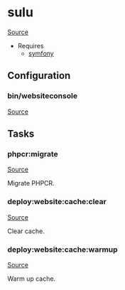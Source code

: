 <!-- DO NOT EDIT THIS FILE! -->
<!-- Instead edit recipe/sulu.php -->
<!-- Then run bin/docgen -->

# sulu

[Source](/recipe/sulu.php)

* Requires
  * [symfony](/docs/recipe/symfony.md)

## Configuration
### bin/websiteconsole
[Source](https://github.com/deployphp/deployer/blob/master/recipe/sulu.php#L12)






## Tasks

### phpcr:migrate
[Source](https://github.com/deployphp/deployer/blob/master/recipe/sulu.php#L17)

Migrate PHPCR.




### deploy:website:cache:clear
[Source](https://github.com/deployphp/deployer/blob/master/recipe/sulu.php#L22)

Clear cache.




### deploy:website:cache:warmup
[Source](https://github.com/deployphp/deployer/blob/master/recipe/sulu.php#L27)

Warm up cache.




